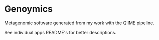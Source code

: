 Genoymics
=========

Metagenomic software generated from my work with the QIIME pipeline.

See individual apps README's for better descriptions.

